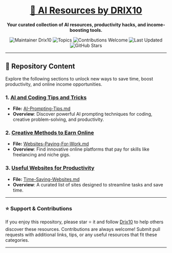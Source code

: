<div align="center">
  <h1><a href="https://x.com/DRIX_10_" target="_blank">🚀 AI Resources by DRIX10</a></h1>
  <p><strong>Your curated collection of AI resources, productivity hacks, and income-boosting tools.</strong></p>
</div>

<div align="center">
  <img src="https://img.shields.io/badge/Maintainer-Drix10-blue" alt="Maintainer Drix10" />
  <img src="https://img.shields.io/badge/Topics-Productivity%2C%20AI%2C%20Tips%20and%20Tricks-red" alt="Topics" />
  <img src="https://img.shields.io/badge/Contributions-Welcome-brightgreen" alt="Contributions Welcome" />
  <img src="https://img.shields.io/github/last-commit/Drix10/ai-resources?style=flat-square&color=5D6D7E" alt="Last Updated" />
  <img src="https://img.shields.io/github/stars/Drix10/ai-resources?style=social" alt="GitHub Stars" />
</div>

---

## 📂 Repository Content

Explore the following sections to unlock new ways to save time, boost productivity, and online income opportunities.

### 1. [AI and Coding Tips and Tricks](./AI%20and%20Coding%20Tips%20and%20Tricks/)
   - **File:** [AI-Prompting-Tips.md](./AI%20and%20Coding%20Tips%20and%20Tricks/AI-Prompting-Tips.md)
   - **Overview**: Discover powerful AI prompting techniques for coding, creative problem-solving, and productivity.
  
### 2. [Creative Methods to Earn Online](./Creative%20Methods%20to%20Earn%20Online/)
   - **File:** [Websites-Paying-For-Work.md](./Creative%20Methods%20to%20Earn%20Online/Websites-Paying-For-Work.md)
   - **Overview**: Find innovative online platforms that pay for skills like freelancing and niche gigs.
  
### 3. [Useful Websites for Productivity](./Useful%20Websites%20for%20Productivity%20/)
   - **File:** [Time-Saving-Websites.md](./Useful%20Websites%20for%20Productivity%20/Time-Saving-Websites.md)
   - **Overview**: A curated list of sites designed to streamline tasks and save time.
  
---

### ⭐️ Support & Contributions

If you enjoy this repository, please star ⭐️ it and follow [Drix10](https://github.com/Drix10) to help others discover these resources. Contributions are always welcome! Submit pull requests with additional links, tips, or any useful resources that fit these categories.

---
